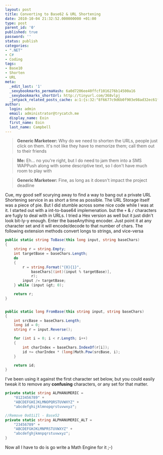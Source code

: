 ```yaml
---
layout: post
title: Converting to Base62 & URL Shortening
date: 2010-10-04 21:32:52.000000000 +01:00
type: post
parent_id: '0'
published: true
password: ''
status: publish
categories:
- ".NET"
- C#
- Coding
tags:
- Base10
- Shorten
- URL
meta:
  _edit_last: '1'
  _sexybookmarks_permaHash: 6a0d7206ee40ffcf1016276b14500a16
  _sexybookmarks_shortUrl: http://tinyurl.com/368vlpj
  _jetpack_related_posts_cache: a:1:{s:32:"8f6677c9d6b0f903e98ad32ec61f8deb";a:2:{s:7:"expires";i:1524924936;s:7:"payload";a:3:{i:0;a:1:{s:2:"id";i:411;}i:1;a:1:{s:2:"id";i:876;}i:2;a:1:{s:2:"id";i:315;}}}}
author:
  login: admin
  email: administrator@trycatch.me
  display_name: Eoin
  first_name: Eoin
  last_name: Campbell
---
```

> **Generic Marketeer:** Why do we need to shorten the URLs, people just click on them. It's not like they have to memorize them; call them out to their friends

> **Me:** Eh... no you're right, but I do need to jam them into a SMS WAPPush along with some descriptive text, so I don't have much room to play with

> **Generic Marketeer:** Fine, as long as it doesn't impact the project deadline

Cue, my good self scurying away to find a way to bang out a private URL Shortening service in as short a time as possible. The URL Storage itself was a piece of pie. But I did stumble across some nice code while I was at it. I started out with a int-to-base64 implemenation. but the `+` & `/` characters are fugly to deal with in URLs. I tried a Hex version as well but it just didn't look bit-ly-y enough. Enter the baseAnything encoder. Just point it at any character set and it will encode/decode to that number of chars. The following extension methods convert longs to strings, and vice-versa

```csharp
public static string ToBase(this long input, string baseChars)
{
    string r = string.Empty;
    int targetBase = baseChars.Length;
    do
    {
        r = string.Format("{0}{1}",
            baseChars[(int)(input % targetBase)],
            r);
        input /= targetBase;
    } while (input &gt; 0);

    return r;
}


public static long FromBase(this string input, string baseChars)
{
    int srcBase = baseChars.Length;
    long id = 0;
    string r = input.Reverse();

    for (int i = 0; i < r.Length; i++)
    {
        int charIndex = baseChars.IndexOf(r[i]);
        id += charIndex * (long)Math.Pow(srcBase, i);
    }

    return id;
}
```

I've been using it against the first character set below, but you could easily tweak it to remove any **confusing** characters, or any set for that matter.

```csharp
private static string ALPHANUMERIC =
    "0123456789" +
    "ABCDEFGHIJKLMNOPQRSTUVWXYZ" +
    "abcdefghijklmnopqrstuvwxyz";

//Remove 0oO1iIl - Base52
private static string ALPHANUMERIC_ALT =
    "23456789" +
    "ABCDEFGHJKLMNPRSTUVWXYZ" +
    "abcdefghjkmnpqrstuvwxyz";
}
```

Now all I have to do is go write a Math Engine for it ;-)
